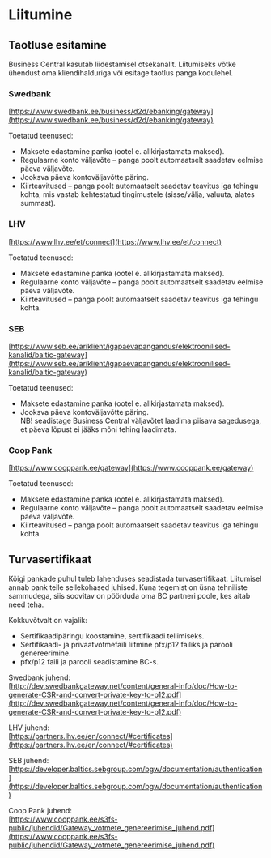 # Liitumine

## Taotluse esitamine
Business Central kasutab liidestamisel otsekanalit. Liitumiseks võtke ühendust oma kliendihalduriga või esitage taotlus panga kodulehel.

### Swedbank
[https://www.swedbank.ee/business/d2d/ebanking/gateway](https://www.swedbank.ee/business/d2d/ebanking/gateway)  

Toetatud teenused:
- Maksete edastamine panka (ootel e. allkirjastamata maksed).  
- Regulaarne konto väljavõte – panga poolt automaatselt saadetav eelmise päeva väljavõte.
- Jooksva päeva kontoväljavõtte päring.
- Kiirteavitused – panga poolt automaatselt saadetav teavitus iga tehingu kohta, mis vastab kehtestatud tingimustele (sisse/välja, valuuta, alates summast).

### LHV
[https://www.lhv.ee/et/connect](https://www.lhv.ee/et/connect)  

Toetatud teenused:
- Maksete edastamine panka (ootel e. allkirjastamata maksed).  
- Regulaarne konto väljavõte – panga poolt automaatselt saadetav eelmise päeva väljavõte.
- Kiirteavitused – panga poolt automaatselt saadetav teavitus iga tehingu kohta.

### SEB
[https://www.seb.ee/ariklient/igapaevapangandus/elektroonilised-kanalid/baltic-gateway](https://www.seb.ee/ariklient/igapaevapangandus/elektroonilised-kanalid/baltic-gateway)  

Toetatud teenused:
- Maksete edastamine panka (ootel e. allkirjastamata maksed).  
- Jooksva päeva kontoväljavõtte päring.   
  NB! seadistage Business Central väljavõtet laadima piisava sagedusega, et päeva lõpust ei jääks mõni tehing laadimata.

### Coop Pank
[https://www.cooppank.ee/gateway](https://www.cooppank.ee/gateway)  

Toetatud teenused:
- Maksete edastamine panka (ootel e. allkirjastamata maksed).  
- Regulaarne konto väljavõte – panga poolt automaatselt saadetav eelmise päeva väljavõte.
- Kiirteavitused – panga poolt automaatselt saadetav teavitus iga tehingu kohta.

## Turvasertifikaat
Kõigi pankade puhul tuleb lahenduses seadistada turvasertifikaat. Liitumisel annab pank teile sellekohased juhised. Kuna tegemist on üsna tehniliste sammudega, siis soovitav on pöörduda oma BC partneri poole, kes aitab need teha.

Kokkuvõtvalt on vajalik:
- Sertifikaadipäringu koostamine, sertifikaadi tellimiseks.
- Sertifikaadi- ja privaatvõtmefaili liitmine pfx/p12 failiks ja parooli genereerimine.
- pfx/p12 faili ja parooli seadistamine BC-s.

Swedbank juhend:  
[http://dev.swedbankgateway.net/content/general-info/doc/How-to-generate-CSR-and-convert-private-key-to-p12.pdf](http://dev.swedbankgateway.net/content/general-info/doc/How-to-generate-CSR-and-convert-private-key-to-p12.pdf)

LHV juhend:  
[https://partners.lhv.ee/en/connect/#certificates](https://partners.lhv.ee/en/connect/#certificates)

SEB juhend:  
[https://developer.baltics.sebgroup.com/bgw/documentation/authentication](https://developer.baltics.sebgroup.com/bgw/documentation/authentication)

Coop Pank juhend:  
[https://www.cooppank.ee/s3fs-public/juhendid/Gateway_votmete_genereerimise_juhend.pdf](https://www.cooppank.ee/s3fs-public/juhendid/Gateway_votmete_genereerimise_juhend.pdf)
